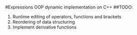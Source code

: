 #Expressions OOP dynamic implementation on C++
##TODO:
1. Runtime editing of operators, functions and brackets
2. Reordering of data structuring
3. Implement derivative functions
